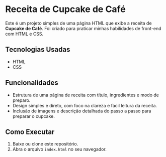 # Receita de Cupcake de Café

Este é um projeto simples de uma página HTML que exibe a receita de **Cupcake de Café**. Foi criado para praticar minhas habilidades de front-end com HTML e CSS.

## Tecnologias Usadas
- HTML
- CSS

## Funcionalidades
- Estrutura de uma página de receita com título, ingredientes e modo de preparo.
- Design simples e direto, com foco na clareza e fácil leitura da receita.
- Inclusão de imagens e descrição detalhada do passo a passo para preparar o cupcake.

## Como Executar
1. Baixe ou clone este repositório.
2. Abra o arquivo `index.html` no seu navegador.
